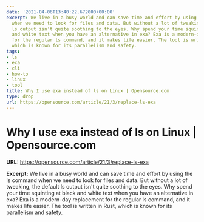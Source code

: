 ```yaml
---
date: '2021-04-06T13:40:22.672000+00:00'
excerpt: We live in a busy world and can save time and effort by using the ls command
  when we need to look for files and data. But without a lot of tweaking, the default
  ls output isn't quite soothing to the eyes. Why spend your time squinting at black
  and white text when you have an alternative in exa? Exa is a modern-day replacement
  for the regular ls command, and it makes life easier. The tool is written in Rust,
  which is known for its parallelism and safety.
tags:
- ls
- exa
- cli
- how-to
- linux
- tool
title: Why I use exa instead of ls on Linux | Opensource.com
type: drop
url: https://opensource.com/article/21/3/replace-ls-exa
---
```


# Why I use exa instead of ls on Linux | Opensource.com

**URL:** https://opensource.com/article/21/3/replace-ls-exa

**Excerpt:** We live in a busy world and can save time and effort by using the ls command when we need to look for files and data. But without a lot of tweaking, the default ls output isn't quite soothing to the eyes. Why spend your time squinting at black and white text when you have an alternative in exa? Exa is a modern-day replacement for the regular ls command, and it makes life easier. The tool is written in Rust, which is known for its parallelism and safety.
